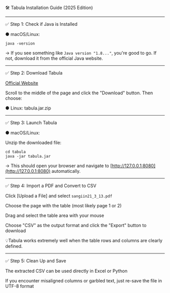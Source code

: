 🛠 Tabula Installation Guide (2025 Edition)

---

✅ Step 1: Check if Java is Installed

● macOS/Linux:

```
java -version
```

→ If you see something like `Java version "1.8..."`, you're good to go. If not, download it from the official Java website.

---

✅ Step 2: Download Tabula

[Official Website](https://tabula.technology/)

Scroll to the middle of the page and click the "Download" button. Then choose:

● Linux: tabula.jar.zip

---

✅ Step 3: Launch Tabula

● macOS/Linux:

Unzip the downloaded file:

```
cd tabula
java -jar tabula.jar
```

→ This should open your browser and navigate to [http://127.0.0.1:8080](http://127.0.0.1:8080) automatically.

---

✅ Step 4: Import a PDF and Convert to CSV

Click \[Upload a File] and select `sangiin21_3_13.pdf`

Choose the page with the table (most likely page 1 or 2)

Drag and select the table area with your mouse

Choose "CSV" as the output format and click the "Export" button to download

💡Tabula works extremely well when the table rows and columns are clearly defined.

---

✅ Step 5: Clean Up and Save

The extracted CSV can be used directly in Excel or Python

If you encounter misaligned columns or garbled text, just re-save the file in UTF-8 format
